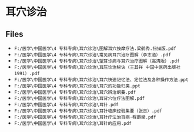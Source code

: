 # 耳穴诊治

## Files

- `F:/医学\中国医学\4 专科专病\耳穴诊治\图解耳穴按摩疗法.梁鹤秀.扫描版.pdf`
- `F:/医学\中国医学\4 专科专病\耳穴诊治\常见病耳穴治疗图解（李志道）.pdf`
- `F:/医学\中国医学\4 专科专病\耳穴诊治\望耳诊病与耳穴治疗图解（高清版）.pdf`
- `F:/医学\中国医学\4 专科专病\耳穴诊治\耳压诊治秘诀（王其祥 中国中医药出版社1991）.pdf`
- `F:/医学\中国医学\4 专科专病\耳穴诊治\耳穴快速记忆法、定位法及各种操作方法.ppt`
- `F:/医学\中国医学\4 专科专病\耳穴诊治\耳穴的功能归类.ppt`
- `F:/医学\中国医学\4 专科专病\耳穴诊治\耳穴辨治纲要.pdf`
- `F:/医学\中国医学\4 专科专病\耳穴诊治\耳背穴位疗法图解.pdf`
- `F:/医学\中国医学\4 专科专病\耳穴诊治\耳针.pdf`
- `F:/医学\中国医学\4 专科专病\耳穴诊治\耳针临床经验集要（张吉）.pdf`
- `F:/医学\中国医学\4 专科专病\耳穴诊治\耳针疗法治百病·程爵棠.pdf`
- `F:/医学\中国医学\4 专科专病\耳穴诊治\耳针的应用.pdf`
